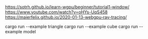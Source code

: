 https://sotrh.github.io/learn-wgpu/beginner/tutorial1-window/
https://www.youtube.com/watch?v=oHYs-UqS458
https://maierfelix.github.io/2020-01-13-webgpu-ray-tracing/

cargo run --example triangle
cargo run --example cube
cargo run --example model